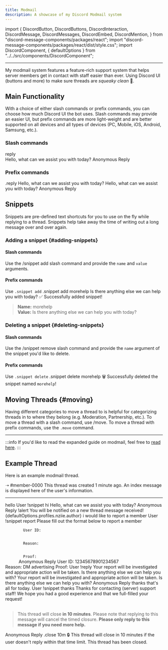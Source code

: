 ```yaml
---
title: Modmail
description: A showcase of my Discord Modmail system
---
```

import {
  DiscordButton,
  DiscordButtons,
  DiscordInteraction,
  DiscordMessage,
  DiscordMessages,
  DiscordEmbed,
  DiscordMention,
} from "discord-message-components/packages/react";
import "discord-message-components/packages/react/dist/style.css";
import DiscordComponent, { defaultOptions } from "../../src/components/DiscordComponent";

---

My modmail system features a feature-rich support system that helps server members get in contact with staff easier than ever. Using Discord UI (buttons and more) to make sure threads are *squeaky clean* 🧽.

## Main Functionality

With a choice of either slash commands or prefix commands, you can choose how much Discord UI the bot uses. Slash commands may provide an easier UI, but prefix commands are more light-weight and are better supported on all devices and all types of devices (PC, Mobile, iOS, Android, Samsung, etc.).

<h3>Slash commands</h3>
<DiscordComponent>
  <DiscordMessage profile="modmail" avatar="blue">
    <div slot="interactions">
      <DiscordInteraction profile="nziie" command>
        reply
      </DiscordInteraction>
    </div>
    <DiscordEmbed authorIcon="/img/logo.png" authorName="vNziie--#7777" borderColor="#2ecc71" timestamp="12/24/2022">
      Hello, what can we assist you with today?
      <span slot="footer">Anonymous Reply</span>
    </DiscordEmbed>
  </DiscordMessage>
</DiscordComponent>
<h3>Prefix commands</h3>

<DiscordComponent>
  <DiscordMessage profile="nziie">
  .reply Hello, what can we assist you with today?
  </DiscordMessage>
  <DiscordMessage profile="modmail" avatar="blue">
    <DiscordEmbed authorIcon="/img/logo.png" authorName="vNziie--#7777" borderColor="#2ecc71" timestamp="12/24/2022">
      Hello, what can we assist you with today?
      <span slot="footer">Anonymous Reply</span>
    </DiscordEmbed>
  </DiscordMessage>
</DiscordComponent>

## Snippets
Snippets are pre-defined text shortcuts for you to use on the fly while replying to a thread. Snippets help take away the time of writing out a long message over and over again.

### Adding a snippet {#adding-snippets}

<h4>Slash commands</h4>

Use the <span className="mention">/snippet add</span> slash command and provide the `name` and `value` arguments.

<h4>Prefix commands</h4>

Use `.snippet add`
<DiscordComponent>
  <DiscordMessage profile="nziie">
  .snippet add morehelp Is there anything else we can help you with today?
  </DiscordMessage>
  <DiscordMessage profile="modmail" avatar="blue">
    ✅ Successfully added snippet!
    <br/>
    <blockquote>
    <strong>Name:</strong> morehelp
    <br/>
    <strong>Value:</strong> Is there anything else we can help you with today?
    </blockquote>
  </DiscordMessage>
</DiscordComponent>

### Deleting a snippet {#deleting-snippets}

<h4>Slash commands</h4>

Use the <span className="mention">/snippet remove</span> slash command and provide the `name` argument of the snippet you'd like to delete.

<h4>Prefix commands</h4>

Use `.snippet delete`
<DiscordComponent>
  <DiscordMessage profile="nziie">
  .snippet delete morehelp
  </DiscordMessage>
  <DiscordMessage profile="modmail" avatar="blue">
    🗑 Successfully deleted the snippet named <code>morehelp</code>!
  </DiscordMessage>
</DiscordComponent>

## Moving Threads {#moving}

Having different categories to move a thread to is helpful for categorizing threads in to where they belong (e.g. Moderation, Partnership, etc.). To move a thread with a slash command, use <span className="mention">/move</span>. To move a thread with prefix commands, use the `.move` command.

--- 

:::info
If you'd like to read the expanded guide on modmail, feel free to [read here](../blogs/modmail-guide.md).
:::

## Example Thread
Here is an example modmail thread.

➝ <span className="mention">#member-0000</span>
<DiscordComponent>
  <DiscordMessage profile="wumpus">
    <DiscordEmbed borderColor="#5865f2" authorIcon="/img/discord.png" authorName="Thread created">
      This thread was created <span className="timestamp">1 minute ago</span>. An index message is displayed here of the user's information.
    </DiscordEmbed>
  </DiscordMessage>
  <hr/>
  <DiscordMessage profile="modmail">
    <DiscordEmbed authorIcon="/img/discord.png" authorName="Member#0000" borderColor="#5865f2" timestamp="12/24/2022">
      hello
      <span slot="footer">User</span>
    </DiscordEmbed>
  </DiscordMessage>
  <DiscordMessage profile="nziie">
    !snippet hi
  </DiscordMessage>
  <DiscordMessage profile="modmail">
    <DiscordEmbed authorIcon="/img/logo.png" authorName="vNziie--#7777" borderColor="#2ecc71" timestamp="12/24/2022">
      Hello, what can we assist you with today?
      <span slot="footer">Anonymous Reply</span>
    </DiscordEmbed>
  </DiscordMessage>
  <DiscordMessage profile="nziie">
    !alert
  </DiscordMessage>
  <DiscordMessage profile="modmail">
    You will be notified on a new thread message received!
  </DiscordMessage>
  <DiscordMessage profile="modmail">
    <DiscordMention highlight={true}>{defaultOptions.profiles.nziie.author}</DiscordMention>
    <DiscordEmbed authorIcon="/img/discord.png" authorName="Member#0000" borderColor="#5865f2" timestamp="12/24/2022">
      i would like to report a member
      <span slot="footer">User</span>
    </DiscordEmbed>
  </DiscordMessage>
  <DiscordMessage profile="nziie">
    !snippet report
  </DiscordMessage>
  <DiscordMessage profile="modmail">
    <DiscordEmbed authorIcon="/img/logo.png" authorName="vNziie--#7777" borderColor="#2ecc71" timestamp="12/24/2022">
      Please fill out the format below to report a member
      <br/>
      <code>
        User ID:
        <br/>
        Reason:
        <br/>
        Proof:
      </code>
      <span slot="footer">Anonymous Reply</span>
    </DiscordEmbed>
  </DiscordMessage>
  <DiscordMessage profile="modmail">
    <DiscordEmbed authorIcon="/img/discord.png" authorName="Member#0000" borderColor="#5865f2" timestamp="12/24/2022">
      User ID: 12345678901234567
      <br/>
      Reason: DM advertising
      Proof:
      <span slot="footer">User</span>
    </DiscordEmbed>
  </DiscordMessage>
  <DiscordMessage profile="nziie">
    !reply Your report will be investigated and appropriate action will be taken. Is there anything else we can help you with?
  </DiscordMessage>
  <DiscordMessage profile="modmail">
    <DiscordEmbed authorIcon="/img/logo.png" authorName="vNziie--#7777" borderColor="#2ecc71" timestamp="12/24/2022">
      Your report will be investigated and appropriate action will be taken. Is there anything else we can help you with?
      <span slot="footer">Anonymous Reply</span>
    </DiscordEmbed>
  </DiscordMessage>
  <DiscordMessage profile="modmail">
    <DiscordEmbed authorIcon="/img/discord.png" authorName="Member#0000" borderColor="#5865f2" timestamp="12/24/2022">
      thanks that's all for today.
      <span slot="footer">User</span>
    </DiscordEmbed>
  </DiscordMessage>
  <DiscordMessage profile="nziie">
    !snippet thanks
  </DiscordMessage>
  <DiscordMessage profile="modmail">
    <DiscordEmbed authorIcon="/img/logo.png" authorName="vNziie--#7777" borderColor="#2ecc71" timestamp="12/24/2022">
      Thanks for contacting (server) support staff! We hope you had a good experience and that we full-filled your request!
      <br/>
      <br/>
      <blockquote>This thread will close <strong>in 10 minutes</strong>. Please note that replying to this message will cancel the timed closure. <strong>Please only reply to this message if you need more help.</strong></blockquote>
      <span slot="footer">Anonymous Reply</span>
    </DiscordEmbed>
  </DiscordMessage>
  <DiscordMessage profile="nziie">
    .close 10m
  </DiscordMessage>
  <DiscordMessage profile="modmail">
    🔒 This thread will close <span className="timestamp">in 10 minutes</span> if the user doesn't reply within that time limit.
  </DiscordMessage>
  <DiscordMessage profile="wumpus">
    <DiscordEmbed borderColor="#5865f2">
      This thread has been closed.
    </DiscordEmbed>
  </DiscordMessage>
</DiscordComponent>


